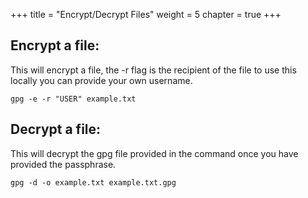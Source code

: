 +++
title = "Encrypt/Decrypt Files"
weight = 5
chapter = true
+++

## Encrypt a file:
This will encrypt a file, the -r flag is the recipient of the file to use this locally you can provide your own username.

```
gpg -e -r "USER" example.txt 
```

## Decrypt a file:
This will decrypt the gpg file provided in the command once you have provided the passphrase.

```
gpg -d -o example.txt example.txt.gpg 
```

